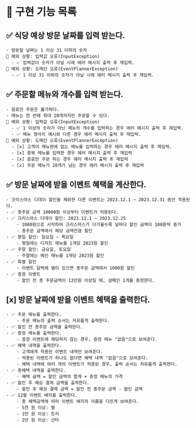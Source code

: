 # 🚀 구현 기능 목록

## ✅ 식당 예상 방문 날짜를 입력 받는다.
    - 방문할 날짜는 1 이상 31 이하의 숫자
    🚨 예외 상황: 입력값 오류(InputException)
      - ✅ 입력값이 숫자가 아닐 시에 에러 메시지 출력 후 재입력.
    🚨 예외 상황: 도메인 오류(EventPlannerException)
      - ✅ 1 이상 31 이하의 숫자가 아닐 시에 에러 메시지 출력 후 재입력.
## ✅ 주문할 메뉴와 개수를 입력 받는다.
    - 음료만 주문은 불가하다.
    - 메뉴는 한 번에 최대 20개까지만 주문할 수 있다.
    🚨 예외 상황: 입력값 오류(InputException)
      - ✅ 1 이상의 숫자가 아닌 메뉴의 개수를 입력하는 경우 에러 메시지 출력 후 재입력.
      - ✅ 메뉴 형식이 예시와 다른 경우 에러 메시지 출력 후 재입력.
    🚨 예외 상황: 도메인 오류(EventPlannerException)
      - [x] 고객이 메뉴판에 없는 메뉴를 입력하는 경우 에러 메시지 출력 후 재입력.
      - [x] 중복 메뉴를 입력한 경우 에러 메시지 출력 후 재입력
      - [x] 음료만 주문 하는 경우 에러 메시지 출력 후 재입력
      - [x] 주문 메뉴가 20개가 넘는 경우 에러 메시지 출력 후 재입력
## ✅ 방문 날짜에 받을 이벤트 혜택을 계산한다.
    - 크리스마스 디데이 할인을 제외한 다른 이벤트는 2023.12.1 ~ 2023.12.31 동안 적용된다.
    - ✅ 총주문 금액 10000원 이상부터 이벤트가 적용된다.
    - ✅ 크리스마스 디데이 할인: 2023.12.1 ~ 2023.12.25
        - 1000원으로 시작하여 크리스마스가 다가올수록 날마다 할인 금액이 100원씩 증가
        - 총주문 금액에서 해당 금액만큼 할인
    - ✅ 평일 할인: 일요일 ~ 목요일
        - 평일에는 디저트 메뉴를 1개당 2023원 할인
    - ✅ 주말 할인: 금요일, 토요일
        - 주말에는 메인 메뉴를 1개당 2023원 할인
    - ✅ 특별 할인
        - 이벤트 달력에 별이 있으면 총주문 금액에서 1000원 할인
    - ✅ 증정 이벤트
        - 할인 전 총 주문금액이 12만원 이상일 때, 샴페인 1개를 증정한다.
## [x] 방문 날짜에 받을 이벤트 혜택을 출력한다.
    - ✅ 주문 메뉴를 출력한다.
        - 주문 메뉴의 출력 순서는 자유롭게 출력한다.
    - ✅ 할인 전 총주문 금액을 출력한다.
    - ✅ 증정 메뉴를 출력한다.
        - 증정 이벤트에 해당하지 않는 경우, 증정 메뉴 "없음"으로 보여준다.
    - ✅ 혜택 내역을 출력한다.
        - 고객에게 적용된 이벤트 내역만 보여준다.
        - 적용된 이벤트가 하나도 없다면 혜택 내역 "없음"으로 보여준다.
        - 혜택 내역에 여러 개의 이벤트가 적용된 경우, 출력 순서는 자유롭게 출력한다.
    - ✅ 총혜택 내역을 출력한다.
        - 혜택 금액 = 할인 금액의 합계 + 증정 메뉴의 가격
    - ✅ 할인 후 예상 결제 금액을 출력한다.
        - 할인 후 예상 결제 금액 = 할인 전 총주문 금액 - 할인 금액
    - ✅ 12월 이벤트 배지를 출력한다.
        - 총 혜택금액에 따라 이벤트 배지의 이름을 다르게 보여준다.
        - 5천 원 이상: 별
        - 1만 원 이상: 트리
        - 2만 원 이상: 산타


